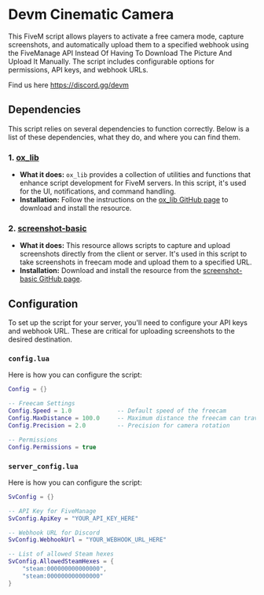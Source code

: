 # Devm Cinematic Camera

This FiveM script allows players to activate a free camera mode, capture screenshots, and automatically upload them to a specified webhook using the FiveManage API Instead Of Having To Download The Picture And Upload It Manually. The script includes configurable options for permissions, API keys, and webhook URLs.

Find us here https://discord.gg/devm

## Dependencies

This script relies on several dependencies to function correctly. Below is a list of these dependencies, what they do, and where you can find them.

### 1. **[ox_lib](https://github.com/overextended/ox_lib)**
   - **What it does:** `ox_lib` provides a collection of utilities and functions that enhance script development for FiveM servers. In this script, it's used for the UI, notifications, and command handling.
   - **Installation:** Follow the instructions on the [ox_lib GitHub page](https://github.com/overextended/ox_lib) to download and install the resource.

### 2. **[screenshot-basic](https://github.com/citizenfx/screenshot-basic)**
   - **What it does:** This resource allows scripts to capture and upload screenshots directly from the client or server. It's used in this script to take screenshots in freecam mode and upload them to a specified URL.
   - **Installation:** Download and install the resource from the [screenshot-basic GitHub page](https://github.com/citizenfx/screenshot-basic).

## Configuration

To set up the script for your server, you'll need to configure your API keys and webhook URL. These are critical for uploading screenshots to the desired destination.

### **`config.lua`**

Here is how you can configure the script:

```lua
Config = {}

-- Freecam Settings
Config.Speed = 1.0             -- Default speed of the freecam
Config.MaxDistance = 100.0     -- Maximum distance the freecam can travel
Config.Precision = 2.0         -- Precision for camera rotation

-- Permissions
Config.Permissions = true

```

### **`server_config.lua`**

Here is how you can configure the script:

```lua
SvConfig = {}

-- API Key for FiveManage
SvConfig.ApiKey = "YOUR_API_KEY_HERE"

-- Webhook URL for Discord
SvConfig.WebhookUrl = "YOUR_WEBHOOK_URL_HERE"

-- List of allowed Steam hexes
SvConfig.AllowedSteamHexes = {
    "steam:000000000000000",
    "steam:000000000000000"
}
```
